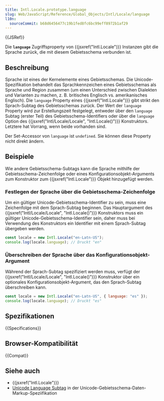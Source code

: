 ```yaml
---
title: Intl.Locale.prototype.language
slug: Web/JavaScript/Reference/Global_Objects/Intl/Locale/language
l10n:
  sourceCommit: b68d6456477c19b1fed8fc6bc99eff8972b1af29
---
```


{{JSRef}}

Die **`language`** Zugriffsproperty von {{jsxref("Intl.Locale")}} Instanzen gibt die Sprache zurück, die mit diesem Gebietsschema verbunden ist.

## Beschreibung

Sprache ist eines der Kernelemente eines Gebietsschemas. Die Unicode-Spezifikation behandelt das Sprachkennzeichen eines Gebietsschemas als Sprache und Region zusammen (um einen Unterschied zwischen Dialekten und Varianten zu machen, z. B. britisches Englisch vs. amerikanisches Englisch). Die `language` Property eines {{jsxref("Intl.Locale")}} gibt strikt den Sprach-Subtag des Gebietsschemas zurück. Der Wert der `language` Property wird zur Erstellungszeit festgelegt, entweder über den `language` Subtag (erster Teil) des Gebietsschema-Identifiers oder über die `language` Option des {{jsxref("Intl/Locale/Locale", "Intl.Locale()")}} Konstruktors. Letztere hat Vorrang, wenn beide vorhanden sind.

Der Set-Accessor von `language` ist `undefined`. Sie können diese Property nicht direkt ändern.

## Beispiele

Wie andere Gebietsschema-Subtags kann die Sprache mithilfe der Gebietsschema-Zeichenfolge oder eines Konfigurationsobjekt-Arguments zum Konstruktor zum {{jsxref("Intl.Locale")}} Objekt hinzugefügt werden.

### Festlegen der Sprache über die Gebietsschema-Zeichenfolge

Um ein gültiger Unicode-Gebietsschema-Identifier zu sein, muss eine Zeichenfolge mit dem Sprach-Subtag beginnen. Das Hauptargument des {{jsxref("Intl/Locale/Locale", "Intl.Locale()")}} Konstruktors muss ein gültiger Unicode-Gebietsschema-Identifier sein, daher muss bei Verwendung des Konstruktors ein Identifier mit einem Sprach-Subtag übergeben werden.

```js
const locale = new Intl.Locale("en-Latn-US");
console.log(locale.language); // Druckt "en"
```

### Überschreiben der Sprache über das Konfigurationsobjekt-Argument

Während der Sprach-Subtag spezifiziert werden muss, verfügt der {{jsxref("Intl/Locale/Locale", "Intl.Locale()")}} Konstruktor über ein optionales Konfigurationsobjekt-Argument, das den Sprach-Subtag überschreiben kann.

```js
const locale = new Intl.Locale("en-Latn-US", { language: "es" });
console.log(locale.language); // Druckt "es"
```

## Spezifikationen

{{Specifications}}

## Browser-Kompatibilität

{{Compat}}

## Siehe auch

- {{jsxref("Intl.Locale")}}
- [Unicode Language Subtag](https://www.unicode.org/reports/tr35/#unicode_language_subtag_validity) in der Unicode-Gebietsschema-Daten-Markup-Speziifikation
